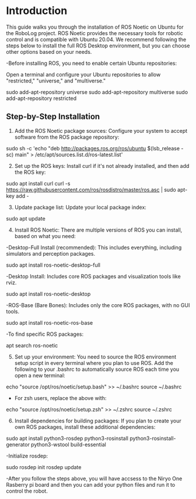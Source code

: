 # Introduction

This guide walks you through the installation of ROS Noetic on Ubuntu for the RoboLog project. ROS Noetic provides the necessary tools for robotic control and is compatible with Ubuntu 20.04. We recommend following the steps below to install the full ROS Desktop environment, but you can choose other options based on your needs.

-Before installing ROS, you need to enable certain Ubuntu repositories:

Open a terminal and configure your Ubuntu repositories to allow "restricted," "universe," and "multiverse."


sudo add-apt-repository universe
sudo add-apt-repository multiverse
sudo add-apt-repository restricted


## Step-by-Step Installation

1. Add the ROS Noetic package sources:
Configure your system to accept software from the ROS package repository:

sudo sh -c 'echo "deb http://packages.ros.org/ros/ubuntu $(lsb_release -sc) main" > /etc/apt/sources.list.d/ros-latest.list'

2. Set up the ROS keys:
Install curl if it's not already installed, and then add the ROS key:

sudo apt install curl
curl -s https://raw.githubusercontent.com/ros/rosdistro/master/ros.asc | sudo apt-key add -


3. Update package list:
Update your local package index:

sudo apt update

4. Install ROS Noetic:
There are multiple versions of ROS you can install, based on what you need:

-Desktop-Full Install (recommended): This includes everything, including simulators and perception packages.

sudo apt install ros-noetic-desktop-full

-Desktop Install: Includes core ROS packages and visualization tools like rviz.

sudo apt install ros-noetic-desktop

-ROS-Base (Bare Bones): Includes only the core ROS packages, with no GUI tools.

sudo apt install ros-noetic-ros-base

-To find specific ROS packages:

apt search ros-noetic

5. Set up your environment:
You need to source the ROS environment setup script in every terminal where you plan to use ROS. Add the following to your .bashrc to automatically source ROS each time you open a new terminal:


echo "source /opt/ros/noetic/setup.bash" >> ~/.bashrc
source ~/.bashrc

- For zsh users, replace the above with:

echo "source /opt/ros/noetic/setup.zsh" >> ~/.zshrc
source ~/.zshrc

6. Install dependencies for building packages:
If you plan to create your own ROS packages, install these additional dependencies:


sudo apt install python3-rosdep python3-rosinstall python3-rosinstall-generator python3-wstool build-essential

-Initialize rosdep:

sudo rosdep init
rosdep update

-After you follow the steps above, you will have accsess to the Niryo One Rasberry pi board and then you can add your python files and run it to control the robot.

